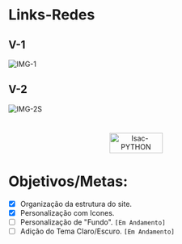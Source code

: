 # Links-Redes

## V-1
![IMG-1](https://user-images.githubusercontent.com/91500212/186789271-56f25fd2-ceb4-46d7-bf25-7e613c403f6a.PNG)
## V-2
![IMG-2S](https://user-images.githubusercontent.com/91500212/187581723-90fc14d0-1392-4e01-a4ae-df7f4c464426.PNG)

#
<p align="center">
 <a href="https://links-isacbm-v2.netlify.app/" target="_blank"><img align="center" alt="Isac-PYTHON" height="40" width="105" src="https://img.shields.io/badge/visualizar-f41d19?style=for-the-badge&logo=visualizar&logoColor=#00C7B7" target="_blank"></a>
</p>

# Objetivos/Metas:
- [x]  Organização da estrutura do site.<br>
- [x]  Personalização com Icones.<br>
- [ ]  Personalização de "Fundo".  `[Em Andamento]` <br>
- [ ]  Adição do Tema Claro/Escuro.  `[Em Andamento]` <br>
